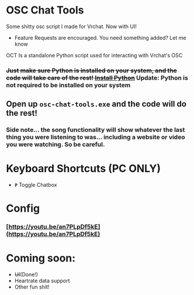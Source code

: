 # OSC Chat Tools 
Some shitty osc script I made for Vrchat. Now with UI!
- Feature Requests are encouraged. You need something added? Let me know

OCT Is a standalone Python script used for interacting with Vrchat's OSC
### ~~Just make sure Python is installed on your system, and the code will take care of the rest! [Install Python](https://www.python.org/downloads/)~~ Update: Python is not required to be installed on your system



## Open up `osc-chat-tools.exe` and the code will do the rest!

### Side note... the song functionality will show whatever the last thing you were listening to was... including a website or video you were watching. So be careful.

# Keyboard Shortcuts (PC ONLY)
- **`P`** Toggle Chatbox

# Config 
### [https://youtu.be/an7PLpDf5kE](https://youtu.be/an7PLpDf5kE)

# Coming soon:
 - ~~UI~~(Done!)
 - Heartrate data support
 - Other fun shit!
